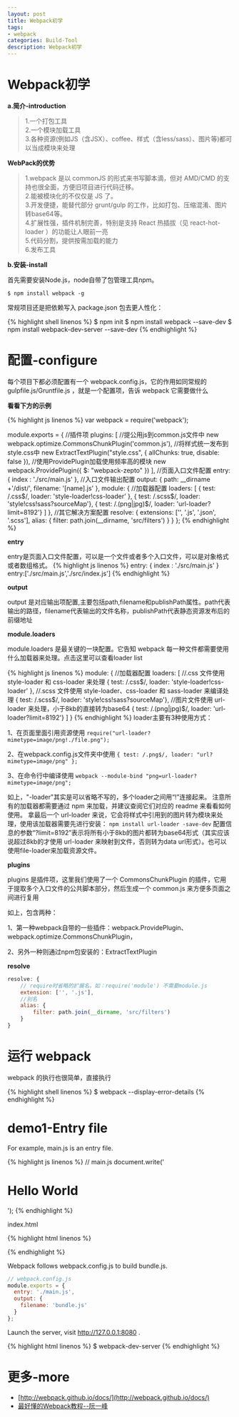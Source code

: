 ```yaml
---
layout: post
title: Webpack初学
tags:
- webpack
categories: Build-Tool
description: Webpack初学
---
```

# Webpack初学

**a.简介-introduction**

> 1.一个打包工具  
> 2.一个模块加载工具  
> 3.各种资源(例如JS（含JSX）、coffee、样式（含less/sass）、图片等)都可以当成模块来处理  

**WebPack的优势**

> 1.webpack 是以 commonJS 的形式来书写脚本滴，但对 AMD/CMD 的支持也很全面，方便旧项目进行代码迁移。  
> 2.能被模块化的不仅仅是 JS 了。  
> 3.开发便捷，能替代部分 grunt/gulp 的工作，比如打包、压缩混淆、图片转base64等。  
> 4.扩展性强，插件机制完善，特别是支持 React 热插拔（见 react-hot-loader ）的功能让人眼前一亮  
> 5.代码分割，提供按需加载的能力  
> 6.发布工具  

**b.安装-install**

首先需要安装Node.js，node自带了包管理工具npm。

`$ npm install webpack -g`

常规项目还是把依赖写入 package.json 包去更人性化：

{% highlight shell linenos %}
$ npm init
$ npm install webpack --save-dev
$ npm install webpack-dev-server --save-dev
{% endhighlight %}

# 配置-configure
每个项目下都必须配置有一个 webpack.config.js，它的作用如同常规的 gulpfile.js/Gruntfile.js ，就是一个配置项，告诉 webpack 它需要做什么

**看看下方的示例**

{% highlight js linenos %}
var webpack = require('webpack');

module.exports = {
    //插件项
    plugins: [
        //提公用js到common.js文件中
        new webpack.optimize.CommonsChunkPlugin('common.js'),
        //将样式统一发布到style.css中
        new ExtractTextPlugin("style.css", {
            allChunks: true,
            disable: false
        }),
        //使用ProvidePlugin加载使用频率高的模块
        new webpack.ProvidePlugin({
            $: "webpack-zepto"
        })
    ],
    //页面入口文件配置
    entry: {
        index : './src/main.js'
    },
    //入口文件输出配置
    output: {
        path: __dirname +'/dist/',
        filename: '[name].js'
    },
    module: {
        //加载器配置
        loaders: [
            { test: /\.css$/, loader: 'style-loader!css-loader' },
            { test: /\.scss$/, loader: 'style!css!sass?sourceMap'},
            { test: /\.(png|jpg)$/, loader: 'url-loader?limit=8192'}
        ]
    },
    //其它解决方案配置
    resolve: {
        extensions: ['', '.js', '.json', '.scss'],
        alias: {
            filter: path.join(__dirname, 'src/filters')
        }
    }
};
{% endhighlight %}

**entry**

entry是页面入口文件配置，可以是一个文件或者多个入口文件，可以是对象格式或者数组格式。
{% highlight js linenos %}
entry: {
    index : './src/main.js'
}
entry:['./src/main.js','./src/index.js']
{% endhighlight %}

**output**

output 是对应输出项配置,主要包括path,filename和publishPath属性。path代表输出的路径，filename代表输出的文件名称，publishPath代表静态资源发布后的前缀地址

**module.loaders**

module.loaders 是最关键的一块配置。它告知 webpack 每一种文件都需要使用什么加载器来处理。点击这里可以查看loader list

{% highlight js linenos %}
module: {
    //加载器配置
    loaders: [
        //.css 文件使用 style-loader 和 css-loader 来处理
        { test: /\.css$/, loader: 'style-loader!css-loader' },
        //.scss 文件使用 style-loader、css-loader 和 sass-loader 来编译处理
        { test: /\.scss$/, loader: 'style!css!sass?sourceMap'},
        //图片文件使用 url-loader 来处理，小于8kb的直接转为base64
        { test: /\.(png|jpg)$/, loader: 'url-loader?limit=8192'}
    ]
}
{% endhighlight %}
loader主要有3种使用方式：

1、在页面里面引用资源使用
`require("url-loader?mimetype=image/png!./file.png");`

2、在webpack.config.js文件夹中使用
`{ test: /.png$/, loader: "url?mimetype=image/png" };`

3、在命令行中编译使用
`webpack --module-bind "png=url-loader?mimetype=image/png";`

如上，"-loader"其实是可以省略不写的，多个loader之间用“!”连接起来。
注意所有的加载器都需要通过 npm 来加载，并建议查阅它们对应的 readme 来看看如何使用。
拿最后一个 url-loader 来说，它会将样式中引用到的图片转为模块来处理，使用该加载器需要先进行安装：
`npm install url-loader -save-dev`
配置信息的参数“?limit=8192”表示将所有小于8kb的图片都转为base64形式（其实应该说超过8kb的才使用 url-loader 来映射到文件，否则转为data url形式）。也可以使用file-loader来加载资源文件。

**plugins**

plugins 是插件项，这里我们使用了一个 CommonsChunkPlugin 的插件，它用于提取多个入口文件的公共脚本部分，然后生成一个 common.js 来方便多页面之间进行复用

如上，包含两种：

1、第一种webpack自带的一些插件：webpack.ProvidePlugin、webpack.optimize.CommonsChunkPlugin，

2、另外一种则通过npm包安装的：ExtractTextPlugin

**resolve**

```js
resolve: {
    // require时省略的扩展名，如：require('module') 不需要module.js
    extension: ['', '.js'],
    //别名
    alias: {
        filter: path.join(__dirname, 'src/filters')
    }
}
```
# 运行 webpack

webpack 的执行也很简单，直接执行

{% highlight shell linenos %}
$ webpack --display-error-details
{% endhighlight %}

# demo1-Entry file
For example, main.js is an entry file.

{% highlight js linenos %}
// main.js
document.write('<h1>Hello World</h1>');
{% endhighlight %}

index.html

{% highlight html linenos %}
<!DOCTYPE html>
<html lang="en">
<head>
	<meta charset="UTF-8">
	<title>Document</title>
</head>
<body>
    <script type="text/javascript" src="bundle.js"></script>
</body>
</html>
{% endhighlight %}

Webpack follows webpack.config.js to build bundle.js.

```js
// webpack.config.js
module.exports = {
  entry: './main.js',
  output: {
    filename: 'bundle.js'
  }
};
```

Launch the server, visit http://127.0.0.1:8080 .

{% highlight html linenos %}
$ webpack-dev-server
{% endhighlight %}



# 更多-more
* [http://webpack.github.io/docs/](http://webpack.github.io/docs/)
* [最好懂的Webpack教程--阮一峰](https://github.com/ruanyf/webpack-demos#demo01-entry-file-source)

